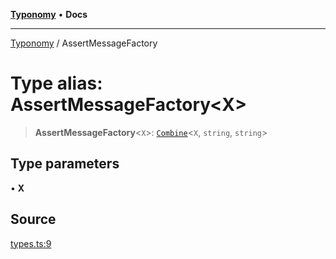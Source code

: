 [**Typonomy**](../README.md) • **Docs**

***

[Typonomy](../globals.md) / AssertMessageFactory

# Type alias: AssertMessageFactory\<X\>

> **AssertMessageFactory**\<`X`\>: [`Combine`](Combine.md)\<`X`, `string`, `string`\>

## Type parameters

• **X**

## Source

[types.ts:9](https://github.com/softcraft-development/typonomy/blob/d8b6722e8f9213512ecbf239a27330f22316ef6d/src/types.ts#L9)
